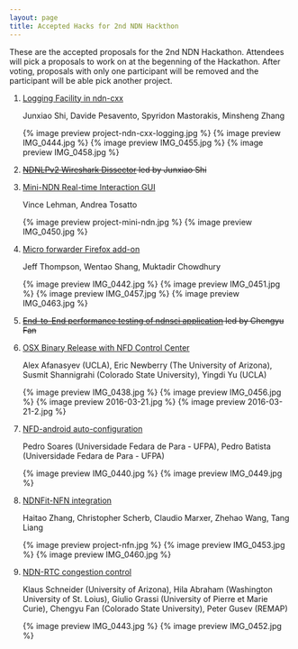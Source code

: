 ```yaml
---
layout: page
title: Accepted Hacks for 2nd NDN Hackthon
---
```


These are the accepted proposals for the 2nd NDN Hackathon. Attendees will pick a proposals to work on at the begenning of the Hackathon. After voting, proposals with only one participant will be removed and the participant will be able pick another project.

1. [Logging Facility in ndn-cxx](http://2nd-ndn-hackathon.github.io/ndn-cxx-logging) 

    Junxiao Shi, Davide Pesavento, Spyridon Mastorakis, Minsheng Zhang

    {% image preview project-ndn-cxx-logging.jpg %}
    {% image preview IMG_0444.jpg %}
    {% image preview IMG_0455.jpg %}
    {% image preview IMG_0458.jpg %}

2. <del>[NDNLPv2 Wireshark Dissector](http://2nd-ndn-hackathon.named-data.net/wireshark/) 
led by Junxiao Shi</del>

3. [Mini-NDN Real-time Interaction GUI](http://2nd-ndn-hackathon.github.io/mini-ndn-metrics) 

    Vince Lehman, Andrea Tosatto 

    {% image preview project-mini-ndn.jpg %}
    {% image preview IMG_0450.jpg %}
 
4. [Micro forwarder Firefox add-on](http://2nd-ndn-hackathon.github.io/firefox-micro-forwarder)

    Jeff Thompson, Wentao Shang, Muktadir Chowdhury

    {% image preview IMG_0442.jpg %}
    {% image preview IMG_0451.jpg %}
    {% image preview IMG_0457.jpg %}
    {% image preview IMG_0463.jpg %}

5. <del>[End-to-End performance testing of ndn­sci application](https://www.dropbox.com/s/5xptnk1y8p0uquq/ndn-sci.pptx?dl=0)
led by Chengyu Fan</del>

6. [OSX Binary Release with NFD Control Center](http://2nd-ndn-hackathon.github.io/nfd-binary-release)

    Alex Afanasyev (UCLA), Eric Newberry (The University of Arizona), Susmit Shannigrahi (Colorado State University), Yingdi Yu (UCLA)

    {% image preview IMG_0438.jpg %}
    {% image preview IMG_0456.jpg %}
    {% image preview 2016-03-21.jpg %}
    {% image preview 2016-03-21-2.jpg %}

7. [NFD-android auto-configuration](https://www.dropbox.com/s/2y8qp72czzkhxc5/NFD-android%20auto-configuration.pptx?dl=0)

    Pedro Soares (Universidade Fedara de Para - UFPA), Pedro Batista (Universidade Fedara de Para - UFPA)

    {% image preview IMG_0440.jpg %}
    {% image preview IMG_0449.jpg %}
 
8. [NDNFit-NFN integration](https://www.dropbox.com/s/lwzclkd24x22cae/NDNFit%20-%20NFN%20integration.pptx?dl=0)

    Haitao Zhang, Christopher Scherb, Claudio Marxer, Zhehao Wang, Tang Liang

    {% image preview project-nfn.jpg %}
    {% image preview IMG_0453.jpg %}
    {% image preview IMG_0460.jpg %}

9. [NDN-RTC congestion control](http://2nd-ndn-hackathon.github.io/ndn-rtc-congestion-control)

    Klaus Schneider (University of Arizona), Hila Abraham (Washington University of St. Loius), Giulio Grassi (University of Pierre et Marie Curie), Chengyu Fan (Colorado State University), Peter Gusev (REMAP)

    {% image preview IMG_0443.jpg %}
    {% image preview IMG_0452.jpg %}
